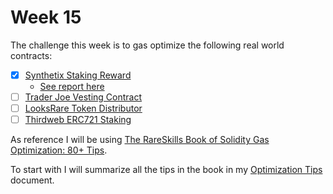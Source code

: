 # Week 15

The challenge this week is to gas optimize the following real world contracts:
- [x] [Synthetix Staking Reward](https://github.com/Synthetixio/synthetix/blob/develop/contracts/StakingRewards.sol)
  - [See report here](./staking-rewards.md)
- [ ] [Trader Joe Vesting Contract](https://github.com/traderjoe-xyz/joe-core/blob/main/contracts/TokenVesting.sol)
- [ ] [LooksRare Token Distributor](https://github.com/LooksRare/contracts-token-staking/blob/master/contracts/TokenDistributor.sol)
- [ ] [Thirdweb ERC721 Staking](https://github.com/thirdweb-dev/contracts/blob/main/contracts/extension/Staking721.sol)

As reference I will be using [The RareSkills Book of Solidity Gas Optimization: 80+ Tips](https://www.rareskills.io/post/gas-optimization).

To start with I will summarize all the tips in the book in my [Optimization Tips](./optimization-tips.md) document.
